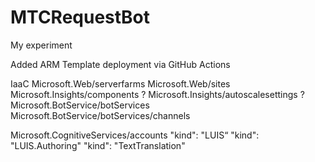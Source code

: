 # MTCRequestBot
My experiment

Added ARM Template deployment via GitHub Actions

IaaC
Microsoft.Web/serverfarms
Microsoft.Web/sites
Microsoft.Insights/components ?
Microsoft.Insights/autoscalesettings ?
Microsoft.BotService/botServices
Microsoft.BotService/botServices/channels

Microsoft.CognitiveServices/accounts
	"kind": "LUIS“
	"kind": "LUIS.Authoring"
	"kind": "TextTranslation"
